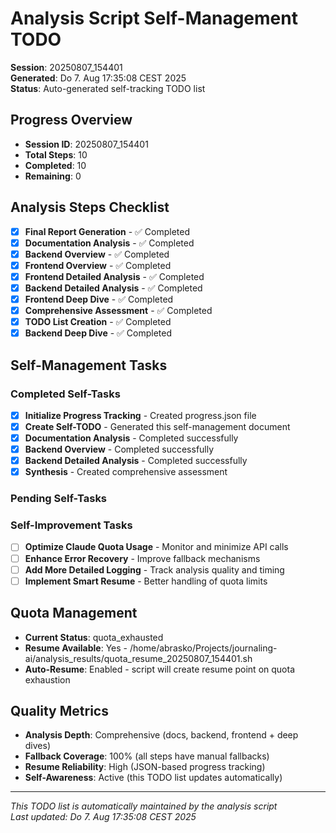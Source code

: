 # Analysis Script Self-Management TODO

**Session**: 20250807_154401  
**Generated**: Do 7. Aug 17:35:08 CEST 2025  
**Status**: Auto-generated self-tracking TODO list

## Progress Overview
- **Session ID**: 20250807_154401
- **Total Steps**: 10
- **Completed**: 10
- **Remaining**: 0

## Analysis Steps Checklist

- [x] **Final Report Generation** - ✅ Completed
- [x] **Documentation Analysis** - ✅ Completed
- [x] **Backend Overview** - ✅ Completed
- [x] **Frontend Overview** - ✅ Completed
- [x] **Frontend Detailed Analysis** - ✅ Completed
- [x] **Backend Detailed Analysis** - ✅ Completed
- [x] **Frontend Deep Dive** - ✅ Completed
- [x] **Comprehensive Assessment** - ✅ Completed
- [x] **TODO List Creation** - ✅ Completed
- [x] **Backend Deep Dive** - ✅ Completed

## Self-Management Tasks

### Completed Self-Tasks
- [x] **Initialize Progress Tracking** - Created progress.json file
- [x] **Create Self-TODO** - Generated this self-management document
- [x] **Documentation Analysis** - Completed successfully
- [x] **Backend Overview** - Completed successfully 
- [x] **Backend Detailed Analysis** - Completed successfully
- [x] **Synthesis** - Created comprehensive assessment

### Pending Self-Tasks  






### Self-Improvement Tasks
- [ ] **Optimize Claude Quota Usage** - Monitor and minimize API calls  
- [ ] **Enhance Error Recovery** - Improve fallback mechanisms
- [ ] **Add More Detailed Logging** - Track analysis quality and timing
- [ ] **Implement Smart Resume** - Better handling of quota limits

## Quota Management
- **Current Status**: quota_exhausted
- **Resume Available**: Yes - /home/abrasko/Projects/journaling-ai/analysis_results/quota_resume_20250807_154401.sh
- **Auto-Resume**: Enabled - script will create resume point on quota exhaustion

## Quality Metrics  
- **Analysis Depth**: Comprehensive (docs, backend, frontend + deep dives)
- **Fallback Coverage**: 100% (all steps have manual fallbacks)
- **Resume Reliability**: High (JSON-based progress tracking)
- **Self-Awareness**: Active (this TODO list updates automatically)

---
*This TODO list is automatically maintained by the analysis script*  
*Last updated: Do 7. Aug 17:35:08 CEST 2025*
